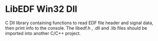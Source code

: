 # LibEDF Win32 Dll

C Dll library containing functions to read EDF file header and signal data, then print info to the console.
The libedf.h , .dll and .lib files should be imported into another C/C++ project.
